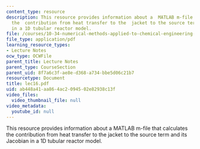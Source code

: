 ```yaml
---
content_type: resource
description: This resource provides information about a  MATLAB m-file that calculates
  the  contribution from heat transfer to the  jacket to the source term and its Jacobian
  in a 1D tubular reactor model.
file: /courses/10-34-numerical-methods-applied-to-chemical-engineering-fall-2005/ab448a41aa864ac2094502e82938c13f_lec16.pdf
file_type: application/pdf
learning_resource_types:
- Lecture Notes
ocw_type: OCWFile
parent_title: Lecture Notes
parent_type: CourseSection
parent_uid: 8f7a6c3f-ae8e-d368-a734-bbe5d06c21b7
resourcetype: Document
title: lec16.pdf
uid: ab448a41-aa86-4ac2-0945-02e82938c13f
video_files:
  video_thumbnail_file: null
video_metadata:
  youtube_id: null
---
```

This resource provides information about a  MATLAB m-file that calculates the  contribution from heat transfer to the  jacket to the source term and its Jacobian in a 1D tubular reactor model.

